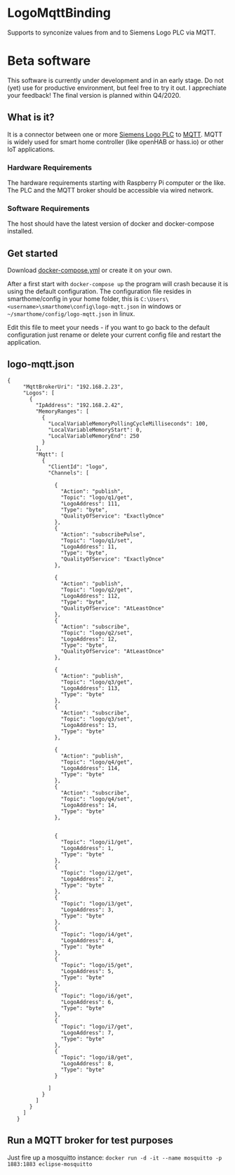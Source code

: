 # LogoMqttBinding
Supports to synconize values from and to Siemens Logo PLC via MQTT.

# Beta software
This software is currently under development and in an early stage. Do not (yet) use for productive environment, but feel free to try it out.
I apprechiate your feedback! The final version is planned within Q4/2020.

## What is it?
It is a connector between one or more [Siemens Logo PLC](https://de.wikipedia.org/wiki/Logo_(SPS)) to [MQTT](https://en.wikipedia.org/wiki/MQTT).
MQTT is widely used for smart home controller (like openHAB or hass.io) or other IoT applications.
 
### Hardware Requirements
The hardware requirements starting with Raspberry Pi computer or the like. The PLC and the MQTT broker should be accessible via wired network.

### Software Requirements
The host should have the latest version of docker and docker-compose installed.

 
 
 
## Get started
Download [docker-compose.yml](https://raw.githubusercontent.com/thosch1800/LogoMqttBinding/main/docker-compose.yml) or create it on your own.

After a first start with ```docker-compose up``` the program will crash because it is using the default configuration. 
The configuration file resides in smarthome/config in your home folder, 
this is ```C:\Users\<username>\smarthome\config\logo-mqtt.json``` in windows
or ```~/smarthome/config/logo-mqtt.json``` in linux.

Edit this file to meet your needs - if you want to go back to the default configuration just rename  or delete your current config file and restart the application.



## logo-mqtt.json
```
{
     "MqttBrokerUri": "192.168.2.23",
     "Logos": [
       {
         "IpAddress": "192.168.2.42",
         "MemoryRanges": [
           {
             "LocalVariableMemoryPollingCycleMilliseconds": 100,
             "LocalVariableMemoryStart": 0,
             "LocalVariableMemoryEnd": 250
           }
         ],
         "Mqtt": [
           {
             "ClientId": "logo",
             "Channels": [

               {
                 "Action": "publish",
                 "Topic": "logo/q1/get",
                 "LogoAddress": 111,
                 "Type": "byte",
                 "QualityOfService": "ExactlyOnce"
               },
               {
                 "Action": "subscribePulse",
                 "Topic": "logo/q1/set",
                 "LogoAddress": 11,
                 "Type": "byte",
                 "QualityOfService": "ExactlyOnce"
               },
   
               {
                 "Action": "publish",
                 "Topic": "logo/q2/get",
                 "LogoAddress": 112,
                 "Type": "byte",
                 "QualityOfService": "AtLeastOnce"
               },
               {
                 "Action": "subscribe",
                 "Topic": "logo/q2/set",
                 "LogoAddress": 12,
                 "Type": "byte",
                 "QualityOfService": "AtLeastOnce"
               },
   
               {
                 "Action": "publish",
                 "Topic": "logo/q3/get",
                 "LogoAddress": 113,
                 "Type": "byte"
               },
               {
                 "Action": "subscribe",
                 "Topic": "logo/q3/set",
                 "LogoAddress": 13,
                 "Type": "byte"
               },
   
               {
                 "Action": "publish",
                 "Topic": "logo/q4/get",
                 "LogoAddress": 114,
                 "Type": "byte"
               },
               {
                 "Action": "subscribe",
                 "Topic": "logo/q4/set",
                 "LogoAddress": 14,
                 "Type": "byte"
               },
   			
   			
               {
                 "Topic": "logo/i1/get",
                 "LogoAddress": 1,
                 "Type": "byte"
               },
               {
                 "Topic": "logo/i2/get",
                 "LogoAddress": 2,
                 "Type": "byte"
               },
               {
                 "Topic": "logo/i3/get",
                 "LogoAddress": 3,
                 "Type": "byte"
               },
               {
                 "Topic": "logo/i4/get",
                 "LogoAddress": 4,
                 "Type": "byte"
               },
               {
                 "Topic": "logo/i5/get",
                 "LogoAddress": 5,
                 "Type": "byte"
               },
               {
                 "Topic": "logo/i6/get",
                 "LogoAddress": 6,
                 "Type": "byte"
               },
               {
                 "Topic": "logo/i7/get",
                 "LogoAddress": 7,
                 "Type": "byte"
               },
               {
                 "Topic": "logo/i8/get",
                 "LogoAddress": 8,
                 "Type": "byte"
               }
   			
             ]
           }
         ]
       }
     ]
   }
```


## Run a MQTT broker for test purposes
Just fire up a mosquitto instance:
```docker run -d -it --name mosquitto -p 1883:1883 eclipse-mosquitto```




